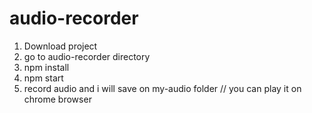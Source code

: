 # audio-recorder
1. Download project
2. go to audio-recorder directory
3. npm install
4. npm start
5. record audio and i will save on my-audio folder // you can play it on chrome browser
